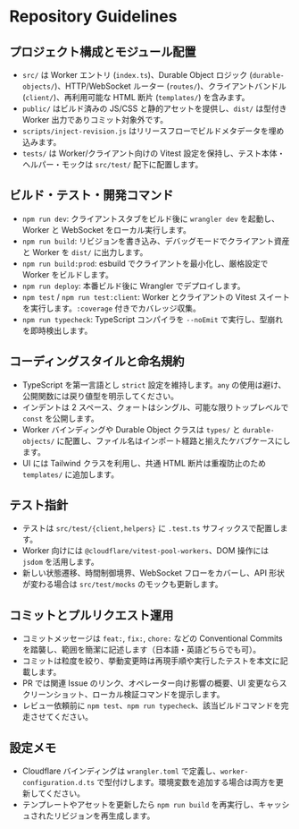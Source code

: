 # Repository Guidelines

## プロジェクト構成とモジュール配置
- `src/` は Worker エントリ (`index.ts`)、Durable Object ロジック (`durable-objects/`)、HTTP/WebSocket ルーター (`routes/`)、クライアントバンドル (`client/`)、再利用可能な HTML 断片 (`templates/`) を含みます。
- `public/` はビルド済みの JS/CSS と静的アセットを提供し、`dist/` は型付き Worker 出力でありコミット対象外です。
- `scripts/inject-revision.js` はリリースフローでビルドメタデータを埋め込みます。
- `tests/` は Worker/クライアント向けの Vitest 設定を保持し、テスト本体・ヘルパー・モックは `src/test/` 配下に配置します。

## ビルド・テスト・開発コマンド
- `npm run dev`: クライアントスタブをビルド後に `wrangler dev` を起動し、Worker と WebSocket をローカル実行します。
- `npm run build`: リビジョンを書き込み、デバッグモードでクライアント資産と Worker を `dist/` に出力します。
- `npm run build:prod`: esbuild でクライアントを最小化し、厳格設定で Worker をビルドします。
- `npm run deploy`: 本番ビルド後に Wrangler でデプロイします。
- `npm test` / `npm run test:client`: Worker とクライアントの Vitest スイートを実行します。`:coverage` 付きでカバレッジ収集。
- `npm run typecheck`: TypeScript コンパイラを `--noEmit` で実行し、型崩れを即時検出します。

## コーディングスタイルと命名規約
- TypeScript を第一言語とし `strict` 設定を維持します。`any` の使用は避け、公開関数には戻り値型を明示してください。
- インデントは 2 スペース、クォートはシングル、可能な限りトップレベルで `const` を公開します。
- Worker バインディングや Durable Object クラスは `types/` と `durable-objects/` に配置し、ファイル名はインポート経路と揃えたケバブケースにします。
- UI には Tailwind クラスを利用し、共通 HTML 断片は重複防止のため `templates/` に追加します。

## テスト指針
- テストは `src/test/{client,helpers}` に `.test.ts` サフィックスで配置します。
- Worker 向けには `@cloudflare/vitest-pool-workers`、DOM 操作には `jsdom` を活用します。
- 新しい状態遷移、時間制御境界、WebSocket フローをカバーし、API 形状が変わる場合は `src/test/mocks` のモックも更新します。

## コミットとプルリクエスト運用
- コミットメッセージは `feat:`, `fix:`, `chore:` などの Conventional Commits を踏襲し、範囲を簡潔に記述します（日本語・英語どちらでも可）。
- コミットは粒度を絞り、挙動変更時は再現手順や実行したテストを本文に記載します。
- PR では関連 Issue のリンク、オペレーター向け影響の概要、UI 変更ならスクリーンショット、ローカル検証コマンドを提示します。
- レビュー依頼前に `npm test`、`npm run typecheck`、該当ビルドコマンドを完走させてください。

## 設定メモ
- Cloudflare バインディングは `wrangler.toml` で定義し、`worker-configuration.d.ts` で型付けします。環境変数を追加する場合は両方を更新してください。
- テンプレートやアセットを更新したら `npm run build` を再実行し、キャッシュされたリビジョンを再生成します。
